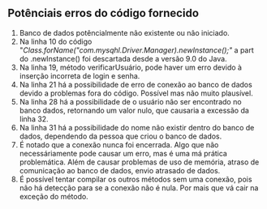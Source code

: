 ## Potênciais erros do código fornecido
1. Banco de dados potêncialmente não existente ou não iniciado.
2. Na linha 10 do código "*Class.forName("com.mysqhl.Driver.Manager).newInstance();"* a part do .newInstance() foi descartada desde a versão 9.0 do Java.
3. Na linha 19, método verificarUsuário, pode haver um erro devido à inserção incorreta de login e senha.
4. Na linha 21 há a possibilidade de erro de conexão ao banco de dados devido a problemas fora do código. Possível mas não muito plausível.
5. Na linha 28 há a possibilidade de o usuário não ser encontrado no banco dados, retornando um valor nulo, que causaria a excessão da linha 32.
6. Na linha 31 há a possibilidade do nome não existir dentro do banco de dados, dependendo da pessoa que criou o banco de dados.
7. É notado que a conexão nunca foi encerrada. Algo que não necessáriamente pode causar um erro, mas é uma má prática problemática. Além de causar problemas de uso de memória, atraso de comunicação ao banco de dados, envio atrasado de dados.
8. É possível tentar compilar os outros métodos sem uma conexão, pois não há detecção para se a conexão não é nula. Por mais que vá cair na exceção do método.